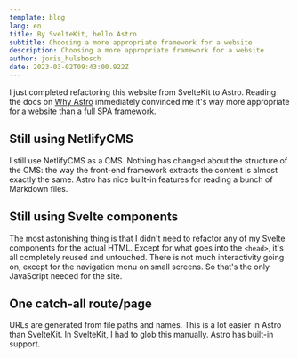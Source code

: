 ```yaml
---
template: blog
lang: en
title: By SvelteKit, hello Astro
subtitle: Choosing a more appropriate framework for a website
description: Choosing a more appropriate framework for a website
author: joris_hulsbosch
date: 2023-03-02T09:43:00.922Z
---
```

I just completed refactoring this website from SvelteKit to Astro. Reading the docs on [Why Astro](https://docs.astro.build/en/concepts/why-astro/) immediately convinced me it's way more appropriate for a website than a full SPA framework.

## Still using NetlifyCMS

I still use NetlifyCMS as a CMS. Nothing has changed about the structure of the CMS: the way the front-end framework extracts the content is almost exactly the same. Astro has nice built-in features for reading a bunch of Markdown files.

## Still using Svelte components

The most astonishing thing is that I didn't need to refactor any of my Svelte components for the actual HTML. Except for what goes into the `<head>`, it's all completely reused and untouched. There is not much interactivity going on, except for the navigation menu on small screens. So that's the only JavaScript needed for the site.

## One catch-all route/page

URLs are generated from file paths and names. This is a lot easier in Astro than SvelteKit. In SvelteKit, I had to glob this manually. Astro has built-in support.